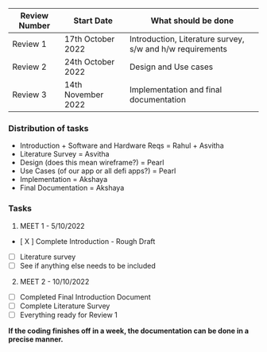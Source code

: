 
|Review Number|Start Date|What should be done|
|------|------|------|
|Review 1|17th October 2022|Introduction, Literature survey, s/w and h/w requirements|
|Review 2|24th October 2022|Design and Use cases|
|Review 3|14th November 2022|Implementation and final documentation|

### Distribution of tasks
- Introduction + Software and Hardware Reqs = Rahul + Asvitha
- Literature Survey = Asvitha
- Design (does this mean wireframe?) = Pearl
- Use Cases (of our app or all defi apps?) = Pearl
- Implementation = Akshaya
- Final Documentation = Akshaya

### Tasks

1. MEET 1 - 5/10/2022
- [ X ] Complete Introduction - Rough Draft
- [ ] Literature survey
- [ ] See if anything else needs to be included

2. MEET 2 - 10/10/2022
- [ ] Completed Final Introduction Document
- [ ] Complete Literature Survey
- [ ] Everything ready for Review 1

**If the coding finishes off in a week, the documentation can be done in a precise manner.**